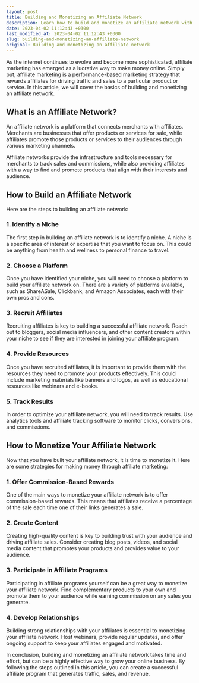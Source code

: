 ```yaml
---
layout: post
title: Building and Monetizing an Affiliate Network
description: Learn how to build and monetize an affiliate network with this helpful guide. Discover tips and strategies for successful affiliate marketing and grow your online business today.
date: 2023-04-02 11:12:43 +0300
last_modified_at: 2023-04-02 11:12:43 +0300
slug: building-and-monetizing-an-affiliate-network
original: Building and monetizing an affiliate network
---
```

As the internet continues to evolve and become more sophisticated, affiliate marketing has emerged as a lucrative way to make money online. Simply put, affiliate marketing is a performance-based marketing strategy that rewards affiliates for driving traffic and sales to a particular product or service. In this article, we will cover the basics of building and monetizing an affiliate network.

## What is an Affiliate Network?

An affiliate network is a platform that connects merchants with affiliates. Merchants are businesses that offer products or services for sale, while affiliates promote those products or services to their audiences through various marketing channels.

Affiliate networks provide the infrastructure and tools necessary for merchants to track sales and commissions, while also providing affiliates with a way to find and promote products that align with their interests and audience.

## How to Build an Affiliate Network

Here are the steps to building an affiliate network:

### 1. Identify a Niche

The first step in building an affiliate network is to identify a niche. A niche is a specific area of interest or expertise that you want to focus on. This could be anything from health and wellness to personal finance to travel.

### 2. Choose a Platform

Once you have identified your niche, you will need to choose a platform to build your affiliate network on. There are a variety of platforms available, such as ShareASale, Clickbank, and Amazon Associates, each with their own pros and cons.

### 3. Recruit Affiliates

Recruiting affiliates is key to building a successful affiliate network. Reach out to bloggers, social media influencers, and other content creators within your niche to see if they are interested in joining your affiliate program.

### 4. Provide Resources

Once you have recruited affiliates, it is important to provide them with the resources they need to promote your products effectively. This could include marketing materials like banners and logos, as well as educational resources like webinars and e-books.

### 5. Track Results

In order to optimize your affiliate network, you will need to track results. Use analytics tools and affiliate tracking software to monitor clicks, conversions, and commissions.

## How to Monetize Your Affiliate Network

Now that you have built your affiliate network, it is time to monetize it. Here are some strategies for making money through affiliate marketing:

### 1. Offer Commission-Based Rewards

One of the main ways to monetize your affiliate network is to offer commission-based rewards. This means that affiliates receive a percentage of the sale each time one of their links generates a sale.

### 2. Create Content

Creating high-quality content is key to building trust with your audience and driving affiliate sales. Consider creating blog posts, videos, and social media content that promotes your products and provides value to your audience.

### 3. Participate in Affiliate Programs

Participating in affiliate programs yourself can be a great way to monetize your affiliate network. Find complementary products to your own and promote them to your audience while earning commission on any sales you generate.

### 4. Develop Relationships

Building strong relationships with your affiliates is essential to monetizing your affiliate network. Host webinars, provide regular updates, and offer ongoing support to keep your affiliates engaged and motivated.

In conclusion, building and monetizing an affiliate network takes time and effort, but can be a highly effective way to grow your online business. By following the steps outlined in this article, you can create a successful affiliate program that generates traffic, sales, and revenue.